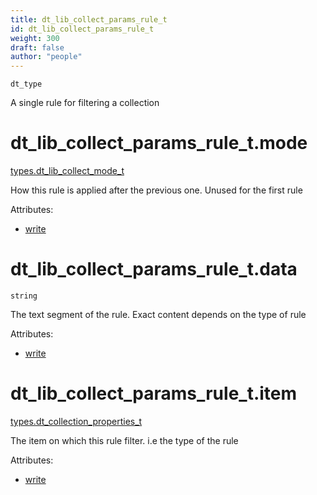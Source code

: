 ```yaml
---
title: dt_lib_collect_params_rule_t
id: dt_lib_collect_params_rule_t
weight: 300
draft: false
author: "people"
---
```


`dt_type`

A single rule for filtering a collection

# dt_lib_collect_params_rule_t.mode

[types.dt_lib_collect_mode_t](../types/dt_lib_collect_mode_t)

How this rule is applied after the previous one. Unused for the first rule

Attributes:

* [write](../attributes#write)

# dt_lib_collect_params_rule_t.data

`string`

The text segment of the rule. Exact content depends on the type of rule

Attributes:

* [write](../attributes#write)

# dt_lib_collect_params_rule_t.item

[types.dt_collection_properties_t](../types/dt_collection_properties_t)

The item on which this rule filter. i.e the type of the rule

Attributes:

* [write](../attributes#write)

